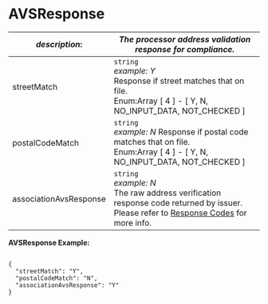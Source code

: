 
# AVSResponse

| *description*: | *The processor address validation response for compliance.*| 
|----|----|
| streetMatch |  ``` string ```  <br/>  *example: Y*  <br/> Response if street matches that on file. <br/> Enum:Array [ 4 ] - [ Y, N, NO_INPUT_DATA, NOT_CHECKED ]|
| postalCodeMatch |  ``` string ```   <br/> *example: N* Response if postal code matches that on file.  <br/> Enum:Array [ 4 ] - [ Y, N, NO_INPUT_DATA, NOT_CHECKED ]|
| associationAvsResponse |  ``` string ```  <br/>  *example: N* <br/>  The raw address verification response code returned by issuer. Please refer to  [Response Codes](?path=docs/additionalInfo/ResponseCodes.md) for more info.|

**AVSResponse Example:**

```{r}

{
  "streetMatch": "Y",
  "postalCodeMatch": "N",
  "associationAvsResponse": "Y"
}
```
